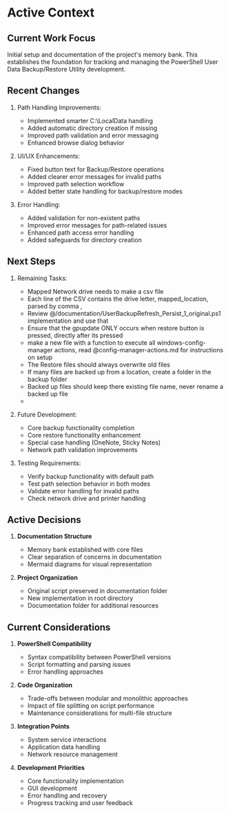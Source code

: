 # Active Context

## Current Work Focus
Initial setup and documentation of the project's memory bank. This establishes the foundation for tracking and managing the PowerShell User Data Backup/Restore Utility development.

## Recent Changes
1. Path Handling Improvements:
   - Implemented smarter C:\LocalData handling
   - Added automatic directory creation if missing
   - Improved path validation and error messaging
   - Enhanced browse dialog behavior

2. UI/UX Enhancements:
   - Fixed button text for Backup/Restore operations
   - Added clearer error messages for invalid paths
   - Improved path selection workflow
   - Added better state handling for backup/restore modes

3. Error Handling:
   - Added validation for non-existent paths
   - Improved error messages for path-related issues
   - Enhanced path access error handling
   - Added safeguards for directory creation

## Next Steps
1. Remaining Tasks:
   - Mapped Network drive needs to make a csv file
   - Each line of the CSV contains the drive letter, mapped_location, parsed by comma ,
   - Review @/documentation/UserBackupRefresh_Persist_1_original.ps1 implementation and use that
   - Ensure that the gpupdate ONLY occurs when restore button is pressed, directly after its pressed
   - make a new file with a function to execute all windows-config-manager actions, read @config-manager-actions.md for instructions on setup
   - The Restore files should always overwrite old files
   - If many files are backed up from a location, create a folder in the backup folder
   - Backed up files should keep there existing file name, never rename a backed up file
   - 

2. Future Development:
   - Core backup functionality completion
   - Core restore functionality enhancement
   - Special case handling (OneNote, Sticky Notes)
   - Network path validation improvements

3. Testing Requirements:
   - Verify backup functionality with default path
   - Test path selection behavior in both modes
   - Validate error handling for invalid paths
   - Check network drive and printer handling

## Active Decisions
1. **Documentation Structure**
   - Memory bank established with core files
   - Clear separation of concerns in documentation
   - Mermaid diagrams for visual representation

2. **Project Organization**
   - Original script preserved in documentation folder
   - New implementation in root directory
   - Documentation folder for additional resources

## Current Considerations
1. **PowerShell Compatibility**
   - Syntax compatibility between PowerShell versions
   - Script formatting and parsing issues
   - Error handling approaches

2. **Code Organization**
   - Trade-offs between modular and monolithic approaches
   - Impact of file splitting on script performance
   - Maintenance considerations for multi-file structure

3. **Integration Points**
   - System service interactions
   - Application data handling
   - Network resource management

4. **Development Priorities**
   - Core functionality implementation
   - GUI development
   - Error handling and recovery
   - Progress tracking and user feedback
